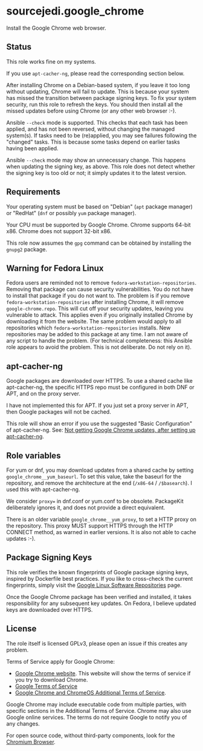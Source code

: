 # sourcejedi.google_chrome #

Install the Google Chrome web browser.


## Status

This role works fine on my systems.

If you use `apt-cacher-ng`, please read the corresponding section below.

After installing Chrome on a Debian-based system, if you leave it too long without updating, Chrome will fail to update.  This is because your system has missed the transition between package signing keys.  To fix your system security, run this role to refresh the keys.  You should then install all the missed updates before using Chrome (or any other web browser :-).

Ansible `--check` mode is supported.  This checks that each task has been applied, and has not been reversed, without changing the managed system(s).  If tasks need to be (re)applied, you may see failures following the "changed" tasks.  This is because some tasks depend on earlier tasks having been applied.

Ansible `--check` mode may show an unnecessary change.  This happens when updating the signing key, as above.  This role does not detect whether the signing key is too old or not; it simply updates it to the latest version.


## Requirements

Your operating system must be based on "Debian" (`apt` package manager) or "RedHat" (`dnf` or possibly `yum` package manager).

Your CPU must be supported by Google Chrome.  Chrome supports 64-bit x86.  Chrome does not support 32-bit x86.

This role now assumes the `gpg` command can be obtained by installing the `gnupg2` package.


## Warning for Fedora Linux

Fedora users are reminded not to remove `fedora-workstation-repositories`.  Removing that package can cause security vulnerabilities.  You do not have to install that package if you do not want to.  The problem is if you remove `fedora-workstation-repositories` after installing Chrome, it will remove `google-chrome.repo`.  This will cut off your security updates, leaving you vulnerable to attack.  This applies even if you originally installed Chrome by downloading it from the website.  The same problem would apply to all repositories which `fedora-workstation-repositories` installs.  New repositories may be added to this package at any time.  I am not aware of any script to handle the problem.  (For technical completeness: this Ansible role appears to avoid the problem.  This is not deliberate.  Do not rely on it).


## apt-cacher-ng

Google packages are downloaded over HTTPS.  To use a shared cache like apt-cacher-ng, the specific HTTPS repo must be configured in both DNF or APT, and on the proxy server.

I have not implemented this for APT.  If you just set a proxy server in APT, then Google packages will not be cached.

This role will show an error if you use the suggested "Basic Configuration" of apt-cacher-ng.  See: [Not getting Google Chrome updates, after setting up apt-cacher-ng](https://unix.stackexchange.com/questions/746532/not-getting-google-chrome-updates-after-setting-up-apt-cacher-ng).


## Role variables

For yum or dnf, you may download updates from a shared cache by setting `google_chrome__yum_baseurl`.  To set this value, take the baseurl for the repository, and remove the architecture at the end (`/x86-64` / `/$basearch`).  I used this with apt-cacher-ng.

We consider `proxy=` in dnf.conf or yum.conf to be obsolete.  PackageKit deliberately ignores it, and does not provide a direct equivalent.

There is an older variable `google_chrome__yum_proxy`, to set a HTTP proxy on the repository.  This proxy MUST support HTTPS through the HTTP CONNECT method, as warned in earlier versions.  It is also not able to cache updates :-).


## Package Signing Keys

This role verifies the known fingerprints of Google package signing keys, inspired by Dockerfile best practices.  If you like to cross-check the current fingerprints, simply visit the [Google Linux Software Repositories](https://www.google.com/linuxrepositories/) page.

Once the Google Chrome package has been verified and installed, it takes responsibility for any subsequent key updates.  On Fedora, I believe updated keys are downloaded over HTTPS.


## License

The role itself is licensed GPLv3, please open an issue if this creates any problem.

Terms of Service apply for Google Chrome:

 * [Google Chrome website](https://www.google.com/chrome/).  This website will show the terms of service if you try to download Chrome.
 * [Google Terms of Service](https://policies.google.com/terms)
 * [Google Chrome and ChromeOS Additional Terms of Service](https://www.google.com/intl/en/chrome/terms/).

Google Chrome may include executable code from multiple parties, with specific sections in the Additional Terms of Service.  Chrome may also use Google online services.  The terms do not require Google to notify you of any changes.

For open source code, without third-party components, look for the [Chromium Browser](https://www.chromium.org/).
